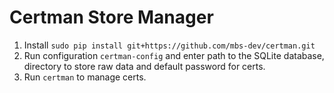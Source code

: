 Certman Store Manager
===

1. Install ```sudo pip install git+https://github.com/mbs-dev/certman.git```
2. Run configuration ```certman-config``` and enter path to the SQLite database, directory to store raw data and default password for certs.
3. Run ```certman``` to manage certs.

